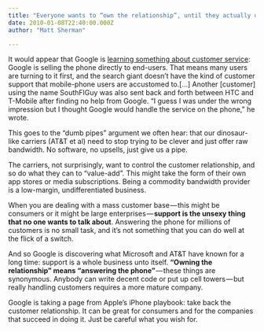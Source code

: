 ```yaml
---
title: "Everyone wants to “own the relationship”, until they actually do"
date: 2010-01-08T22:40:00.000Z
author: "Matt Sherman"

---
```


It would appear that Google is [learning something about customer service](http://www.infoworld.com/d/mobilize/google-hit-nexus-one-sales-model-complaints-929):
Google is selling the phone directly to end-users. That means many users are turning to it first, and the search giant doesn’t have the kind of customer support that mobile-phone users are accustomed to.[…] Another [customer] using the name SouthFlGuy was also sent back and forth between HTC and T-Mobile after finding no help from Google. “I guess I was under the wrong impression but I thought Google would handle the service on the phone,” he wrote.

This goes to the “dumb pipes” argument we often hear: that our dinosaur-like carriers (AT&amp;T et al) need to stop trying to be clever and just offer raw bandwidth. No software, no upsells, just give us a pipe.

The carriers, not surprisingly, want to control the customer relationship, and so do what they can to “value-add”. This might take the form of their own app stores or media subscriptions. Being a commodity bandwidth provider is a low-margin, undifferentiated business.

When you are dealing with a mass customer base — this might be consumers or it might be large enterprises — **support is the unsexy thing that no one wants to talk about**. Answering the phone for millions of customers is no small task, and it’s not something that you can do well at the flick of a switch.

And so Google is discovering what Microsoft and AT&amp;T have known for a long time: support is a whole business unto itself. **“Owning the relationship” means “answering the phone”** — these things are synonymous. Anybody can write decent code or put up cell towers — but really handling customers requires a more mature company.

Google is taking a page from Apple’s iPhone playbook: take back the customer relationship. It can be great for consumers and for the companies that succeed in doing it. Just be careful what you wish for.

